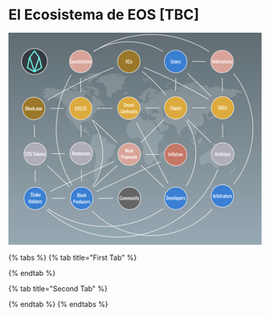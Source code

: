 # El Ecosistema de EOS \[TBC\]

![Interacci&#xF3;n de los diferentes Actores y Componentes de EOS.IO](.gitbook/assets/screen-shot-2018-07-14-at-03.07.52.png)

{% tabs %}
{% tab title="First Tab" %}

{% endtab %}

{% tab title="Second Tab" %}

{% endtab %}
{% endtabs %}



